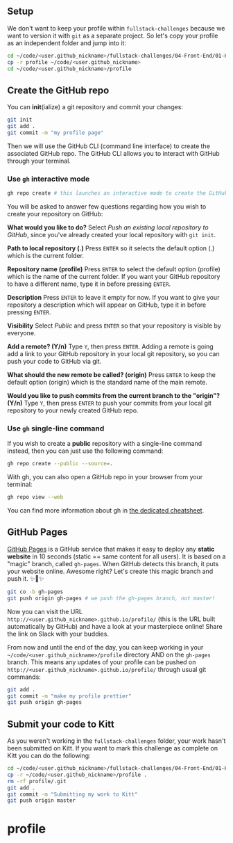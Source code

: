 ## Setup

We don't want to keep your profile within `fullstack-challenges` because we want to version it with `git` as a separate project. So let's copy your profile as an independent folder and jump into it:

```bash
cd ~/code/<user.github_nickname>/fullstack-challenges/04-Front-End/01-HTML-and-CSS/04-Responsive-profile
cp -r profile ~/code/<user.github_nickname>
cd ~/code/<user.github_nickname>/profile
```

## Create the GitHub repo

You can **init**(ialize) a git repository and commit your changes:

```bash
git init
git add .
git commit -m "my profile page"
```

Then we will use the GitHub CLI (command line interface) to create the associated GitHub repo. The GitHub CLI allows you to interact with GitHub through your terminal.

### Use `gh` interactive mode

```bash
gh repo create # this launches an interactive mode to create the GitHub repo
```

You will be asked to answer few questions regarding how you wish to create your repository on GitHub:

**What would you like to do?**
Select _Push an existing local repository to GitHub_, since you've already created your local repository with `git init`.

**Path to local repository (.)**
Press `ENTER` so it selects the default option (.) which is the current folder.

**Repository name (profile)**
Press `ENTER` to select the default option (profile) which is the name of the current folder. If you want your GitHub repository to have a different name, type it in before pressing `ENTER`.

**Description**
Press `ENTER` to leave it empty for now. If you want to give your repository a description which will appear on GitHub, type it in before pressing `ENTER`.

**Visibility**
Select _Public_ and press `ENTER` so that your repository is visible by everyone.

**Add a remote? (Y/n)**
Type `Y`, then press `ENTER`. Adding a remote is going add a link to your GitHub repository in your local git repository, so you can push your code to GitHub via git.

**What should the new remote be called? (origin)**
Press `ENTER` to keep the default option (origin) which is the standard name of the main remote.

**Would you like to push commits from the current branch to the "origin"? (Y/n)**
Type `Y`, then press `ENTER` to push your commits from your local git repository to your newly created GitHub repo.

### Use `gh` single-line command

If you wish to create a **public** repository with a single-line command instead, then you can just use the following command:

```bash
gh repo create --public --source=.
```

With gh, you can also open a GitHub repo in your browser from your terminal:

```bash
gh repo view --web
```

You can find more information about gh in [the dedicated cheatsheet](https://kitt.lewagon.com/knowledge/cheatsheets/gh_cli).

## GitHub Pages

[GitHub Pages](https://pages.github.com/) is a GitHub service that makes it easy to deploy any **static website** in 10 seconds (static == same content for all users). It is based on a "magic" branch, called `gh-pages`. When GitHub detects this branch, it puts your website online. Awesome right? Let's create this magic branch and push it. ✨🌿✨

```bash
git co -b gh-pages
git push origin gh-pages # we push the gh-pages branch, not master!
```

Now you can visit the URL `http://<user.github_nickname>.github.io/profile/` (this is the URL built automatically by GitHub) and have a look at your masterpiece online! Share the link on Slack with your buddies.

From now and until the end of the day, you can keep working in your `~/code/<user.github_nickname>/profile` directory AND on the `gh-pages` branch. This means any updates of your profile can be pushed on `http://<user.github_nickname>.github.io/profile/` through usual git commands:

```bash
git add .
git commit -m "make my profile prettier"
git push origin gh-pages
```

## Submit your code to Kitt

As you weren't working in the `fullstack-challenges` folder, your work hasn't been submitted on Kitt. If you want to mark this challenge as complete on Kitt you can do the following:

```bash
cd ~/code/<user.github_nickname>/fullstack-challenges/04-Front-End/01-HTML-and-CSS/05-Push-on-Github-Pages
cp -r ~/code/<user.github_nickname>/profile .
rm -rf profile/.git
git add .
git commit -m "Submitting my work to Kitt"
git push origin master
```
# profile
